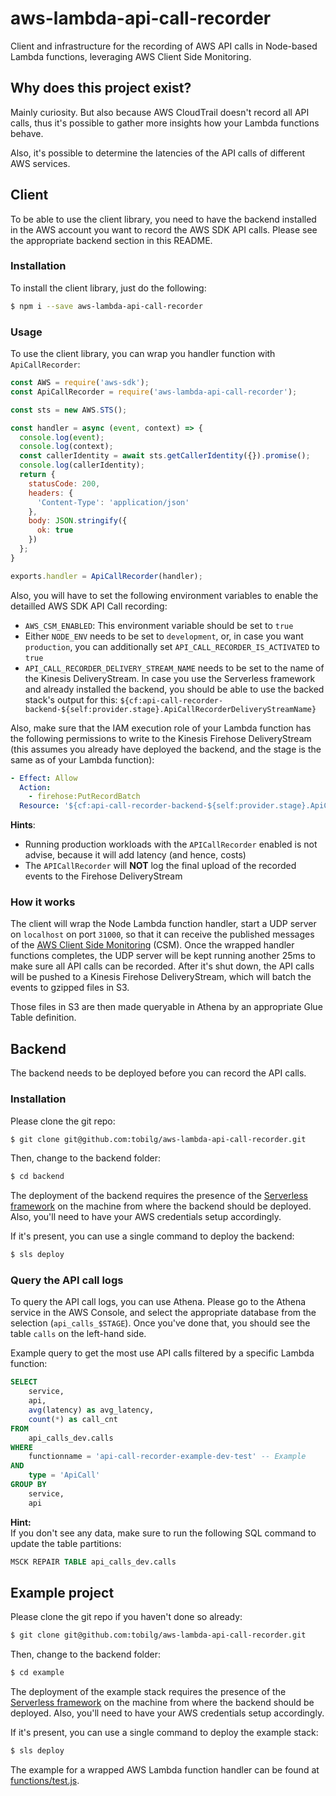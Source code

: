 # aws-lambda-api-call-recorder
Client and infrastructure for the recording of AWS API calls in Node-based Lambda functions, leveraging AWS Client Side Monitoring.

## Why does this project exist?

Mainly curiosity. But also because AWS CloudTrail doesn't record all API calls, thus it's possible to gather more insights how your Lambda functions behave.

Also, it's possible to determine the latencies of the API calls of different AWS services.

## Client

To be able to use the client library, you need to have the backend installed in the AWS account you want to record the AWS SDK API calls. Please see the appropriate backend section in this README.

### Installation

To install the client library, just do the following:

```bash
$ npm i --save aws-lambda-api-call-recorder
```

### Usage

To use the client library, you can wrap you handler function with `ApiCallRecorder`:

```javascript
const AWS = require('aws-sdk');
const ApiCallRecorder = require('aws-lambda-api-call-recorder');

const sts = new AWS.STS();

const handler = async (event, context) => {
  console.log(event);
  console.log(context);
  const callerIdentity = await sts.getCallerIdentity({}).promise();
  console.log(callerIdentity);
  return {
    statusCode: 200,
    headers: {
      'Content-Type': 'application/json'
    },
    body: JSON.stringify({
      ok: true
    })
  };
}

exports.handler = ApiCallRecorder(handler);
```

Also, you will have to set the following environment variables to enable the detailled AWS SDK API Call recording:

* `AWS_CSM_ENABLED`: This environment variable should be set to `true` 
* Either `NODE_ENV` needs to be set to `development`, or, in case you want `production`, you can additionally set `API_CALL_RECORDER_IS_ACTIVATED` to `true`
* `API_CALL_RECORDER_DELIVERY_STREAM_NAME` needs to be set to the name of the Kinesis DeliveryStream. In case you use the Serverless framework and already installed the backend, you should be able to use the backed stack's output for this: `${cf:api-call-recorder-backend-${self:provider.stage}.ApiCallRecorderDeliveryStreamName}`

Also, make sure that the IAM execution role of your Lambda function has the following permissions to write to the Kinesis Firehose DeliveryStream (this assumes you already have deployed the backend, and the stage is the same as of your Lambda function):

```yaml
- Effect: Allow
  Action:
    - firehose:PutRecordBatch
  Resource: '${cf:api-call-recorder-backend-${self:provider.stage}.ApiCallRecorderDeliveryStreamArn}'
```

**Hints**:  
* Running production workloads with the `APICallRecorder` enabled is not advise, because it will add latency (and hence, costs)
* The `APICallRecorder` will **NOT** log the final upload of the recorded events to the Firehose DeliveryStream

### How it works

The client will wrap the Node Lambda function handler, start a UDP server on `localhost` on port `31000`, so that it can receive the published messages of the [AWS Client Side Monitoring](https://docs.aws.amazon.com/sdk-for-javascript/v2/developer-guide/metrics.html) (CSM). Once the wrapped handler functions completes, the UDP server will be kept running another 25ms to make sure all API calls can be recorded. After it's shut down, the API calls will be pushed to a Kinesis Firehose DeliveryStream, which will batch the events to gzipped files in S3. 

Those files in S3 are then made queryable in Athena by an appropriate Glue Table definition.

## Backend

The backend needs to be deployed before you can record the API calls.

### Installation

Please clone the git repo:

```bash
$ git clone git@github.com:tobilg/aws-lambda-api-call-recorder.git
```

Then, change to the backend folder:

```bash
$ cd backend
```

The deployment of the backend requires the presence of the [Serverless framework](https://www.serverless.com) on the machine from where the backend should be deployed. Also, you'll need to have your AWS credentials setup accordingly. 

If it's present, you can use a single command to deploy the backend:

```bash
$ sls deploy
```

### Query the API call logs

To query the API call logs, you can use Athena. Please go to the Athena service in the AWS Console, and select the appropriate database from the selection (`api_calls_$STAGE`). Once you've done that, you should see the table `calls` on the left-hand side.

Example query to get the most use API calls filtered by a specific Lambda function:

```sql
SELECT
    service,
    api,
    avg(latency) as avg_latency,
    count(*) as call_cnt
FROM
    api_calls_dev.calls
WHERE
    functionname = 'api-call-recorder-example-dev-test' -- Example
AND
    type = 'ApiCall'
GROUP BY
    service,
    api
```

**Hint:**  
If you don't see any data, make sure to run the following SQL command to update the table partitions:

```sql
MSCK REPAIR TABLE api_calls_dev.calls
```

## Example project

Please clone the git repo if you haven't done so already:

```bash
$ git clone git@github.com:tobilg/aws-lambda-api-call-recorder.git
```

Then, change to the backend folder:

```bash
$ cd example
```

The deployment of the example stack requires the presence of the [Serverless framework](https://www.serverless.com) on the machine from where the backend should be deployed. Also, you'll need to have your AWS credentials setup accordingly. 

If it's present, you can use a single command to deploy the example stack:

```bash
$ sls deploy
```

The example for a wrapped AWS Lambda function handler can be found at [functions/test.js](example/functions/test.js).
